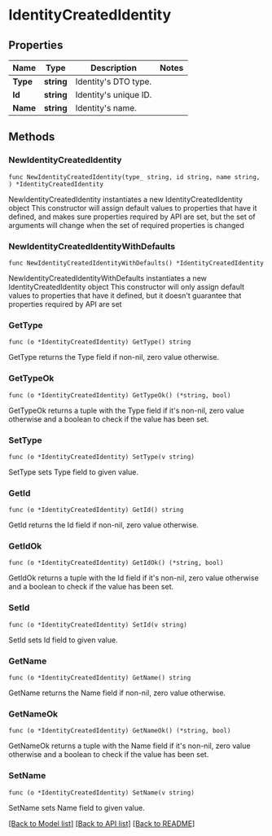 # IdentityCreatedIdentity

## Properties

Name | Type | Description | Notes
------------ | ------------- | ------------- | -------------
**Type** | **string** | Identity&#39;s DTO type. | 
**Id** | **string** | Identity&#39;s unique ID. | 
**Name** | **string** | Identity&#39;s name. | 

## Methods

### NewIdentityCreatedIdentity

`func NewIdentityCreatedIdentity(type_ string, id string, name string, ) *IdentityCreatedIdentity`

NewIdentityCreatedIdentity instantiates a new IdentityCreatedIdentity object
This constructor will assign default values to properties that have it defined,
and makes sure properties required by API are set, but the set of arguments
will change when the set of required properties is changed

### NewIdentityCreatedIdentityWithDefaults

`func NewIdentityCreatedIdentityWithDefaults() *IdentityCreatedIdentity`

NewIdentityCreatedIdentityWithDefaults instantiates a new IdentityCreatedIdentity object
This constructor will only assign default values to properties that have it defined,
but it doesn't guarantee that properties required by API are set

### GetType

`func (o *IdentityCreatedIdentity) GetType() string`

GetType returns the Type field if non-nil, zero value otherwise.

### GetTypeOk

`func (o *IdentityCreatedIdentity) GetTypeOk() (*string, bool)`

GetTypeOk returns a tuple with the Type field if it's non-nil, zero value otherwise
and a boolean to check if the value has been set.

### SetType

`func (o *IdentityCreatedIdentity) SetType(v string)`

SetType sets Type field to given value.


### GetId

`func (o *IdentityCreatedIdentity) GetId() string`

GetId returns the Id field if non-nil, zero value otherwise.

### GetIdOk

`func (o *IdentityCreatedIdentity) GetIdOk() (*string, bool)`

GetIdOk returns a tuple with the Id field if it's non-nil, zero value otherwise
and a boolean to check if the value has been set.

### SetId

`func (o *IdentityCreatedIdentity) SetId(v string)`

SetId sets Id field to given value.


### GetName

`func (o *IdentityCreatedIdentity) GetName() string`

GetName returns the Name field if non-nil, zero value otherwise.

### GetNameOk

`func (o *IdentityCreatedIdentity) GetNameOk() (*string, bool)`

GetNameOk returns a tuple with the Name field if it's non-nil, zero value otherwise
and a boolean to check if the value has been set.

### SetName

`func (o *IdentityCreatedIdentity) SetName(v string)`

SetName sets Name field to given value.



[[Back to Model list]](../README.md#documentation-for-models) [[Back to API list]](../README.md#documentation-for-api-endpoints) [[Back to README]](../README.md)


